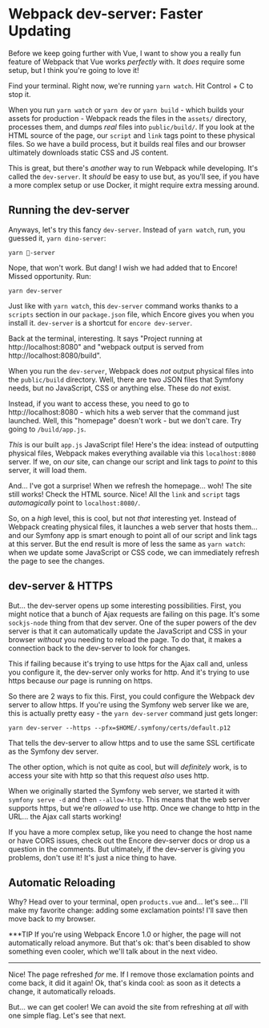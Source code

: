 # Webpack dev-server: Faster Updating

Before we keep going further with Vue, I want to show you a really fun feature
of Webpack that Vue works *perfectly* with. It *does* require some setup, but
I think you're going to love it!

Find your terminal. Right now, we're running `yarn watch`. Hit Control + C to
stop it.

When you run `yarn watch` or `yarn dev` or `yarn build` - which builds your
assets for production - Webpack reads the files in the `assets/` directory,
processes them, and dumps *real* files into `public/build/`. If you look at the
HTML source of the page, our `script` and `link` tags point to these physical
files. So we have a build process, but it builds real files and our browser
ultimately downloads static CSS and JS content.

This is great, but there's *another* way to run Webpack while developing. It's
called the `dev-server`. It *should* be easy to use but, as you'll see, if you
have a more complex setup or use Docker, it might require extra messing around.

## Running the dev-server

Anyways, let's try this fancy `dev-server`. Instead of `yarn watch`, run, you
guessed it, `yarn dino-server`:

```terminal-silent
yarn 🦖-server
```

Nope, that won't work. But dang! I wish we had added that to Encore! Missed
opportunity. Run:

```terminal
yarn dev-server
```

Just like with `yarn watch`, this `dev-server` command works thanks to a
`scripts` section in our `package.json` file, which Encore gives you when
you install it. `dev-server` is a shortcut for `encore dev-server`.

Back at the terminal, interesting. It says "Project running at http://localhost:8080"
and "webpack output is served from http://localhost:8080/build".

When you run the `dev-server`, Webpack does *not* output physical files into the
`public/build` directory. Well, there are two JSON files that Symfony needs, but
no JavaScript, CSS or anything else. These do *not* exist.

Instead, if you want to access these, you need to go to
http://localhost:8080 - which hits a web server that the command just launched.
Well, this "homepage" doesn't work - but we don't care. Try going to `/build/app.js`.

*This* is our built `app.js` JavaScript file! Here's the idea: instead of outputting
physical files, Webpack makes everything available via this `localhost:8080` server.
If we, on *our* site, can change our script and link tags to *point* to this server,
it will load them.

And... I've got a surprise! When we refresh the homepage... woh! The site still
works! Check the HTML source. Nice! All the `link` and `script` tags *automagically*
point to `localhost:8080/`.

So, on a *high* level, this is cool, but not *that* interesting yet. Instead of
Webpack creating physical files, it launches a web server that hosts them... and
our Symfony app is smart enough to point all of our script and link tags at this
server. But the end result is more of less the same as `yarn watch`: when we
update some JavaScript or CSS code, we can immediately refresh the page to see
the changes.

## dev-server & HTTPS

But... the dev-server opens up some interesting possibilities. First, you might
notice that a bunch of Ajax requests are failing on this page. It's some
`sockjs-node` thing from that dev server. One of the super powers of the dev
server is that it can automatically update the JavaScript and CSS in your browser
*without* you needing to reload the page. To do that, it makes a connection back
to the dev-server to look for changes.

This if failing because it's trying to use https for the Ajax call and, unless
you configure it, the dev-server only works for http. And it's trying to use https
because *our* page is running on https.

So there are 2 ways to fix this. First, you could configure the Webpack dev server
to allow https. If you're using the Symfony web server like we are, this is
actually pretty easy - the `yarn dev-server` command just gets longer:

```terminal-silent
yarn dev-server --https --pfx=$HOME/.symfony/certs/default.p12
```

That tells the dev-server to allow https and to use the same SSL certificate
as the Symfony dev server.

The other option, which is not quite as cool, but will *definitely* work, is to
access your site with http so that this request *also* uses http.

When we originally started the Symfony web server, we started it
with `symfony serve -d` and then `--allow-http`. This means that the web server
supports https, but we're *allowed* to use http. Once we change to http in the
URL... the Ajax call starts working!

If you have a more complex setup, like you need to change the host name or have
CORS issues, check out the Encore dev-server docs or drop us a question in the
comments. But ultimately, if the dev-server is giving you problems, don't use it!
It's just a nice thing to have.

## Automatic Reloading

Why? Head over to your terminal, open `products.vue` and... let's see... I'll
make my favorite change: adding some exclamation points! I'll save then move back
to my browser.

***TIP
If you're using Webpack Encore 1.0 or higher, the page will not automatically reload anymore.
But that's ok: that's been disabled to show something even cooler, which we'll talk about in
the next video.
***

Nice! The page refreshed *for* me. If I remove those exclamation points and come
back, it did it again! Ok, that's kinda cool: as soon as it detects a change,
it automatically reloads.

But... we can get cooler! We can avoid the site from refreshing at *all* with one
simple flag. Let's see that next.
